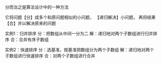 分而治之是算法设计中的一种方法

它将问题【分】成多个和原问题相似的小问题，
【递归解决】小问题，
再将结果【合】并以解决原来的问题

实例1：归并排序
分：把数组从中间一分为二
解：递归地对两个子数组进行归并排序
合：合并有序子数组

实例2：快速排序
分：选基准，按基准把数组分为两个子数组
解：递归地对两个子数组进行快速排序
合：对两个子数组进行合并